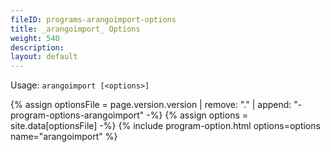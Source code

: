 ```yaml
---
fileID: programs-arangoimport-options
title: _arangoimport_ Options
weight: 540
description: 
layout: default
---
```

Usage: `arangoimport [<options>]`

{% assign optionsFile = page.version.version | remove: "." | append: "-program-options-arangoimport" -%}
{% assign options = site.data[optionsFile] -%}
{% include program-option.html options=options name="arangoimport" %}

